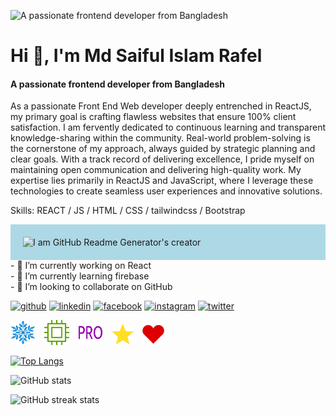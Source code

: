 ![A passionate frontend developer from Bangladesh](https://camo.githubusercontent.com/700f2ecd2ca652d02ff0705ebdf8c4ee71dfbbe0d67fc02950f84eb251242ab9/68747470733a2f2f666972656261736573746f726167652e676f6f676c65617069732e636f6d2f76302f622f666c6578692d636f64696e672e61707073706f742e636f6d2f6f2f64656d706769372d35323066386435662d363364342d343435332d383832322d6462633134396165323766382e6769663f616c743d6d6564696126746f6b656e3d39316330633762322d393363332d343032392d623031312d316138373033633537333064)
# Hi 👋, I'm Md Saiful Islam Rafel
#### A passionate frontend developer from Bangladesh

As a passionate Front End Web developer deeply entrenched in ReactJS, my primary goal is crafting flawless websites that ensure 100% client satisfaction. I am fervently dedicated to continuous learning and transparent knowledge-sharing within the community. Real-world problem-solving is the cornerstone of my approach, always guided by strategic planning and clear goals. With a track record of delivering excellence, I pride myself on maintaining open communication and delivering high-quality work. My expertise lies primarily in ReactJS and JavaScript, where I leverage these technologies to create seamless user experiences and innovative solutions.

Skills:  REACT / JS / HTML / CSS / tailwindcss / Bootstrap

   
 <div style="background-color: lightblue; padding: 20px;">
        <img src="https://camo.githubusercontent.com/f1f2bc6e7ec110b34bab4ec55aa5c93ebae552ae011f5756bd7b7f783d627a6d/68747470733a2f2f63646e2e6472696262626c652e636f6d2f75736572732f313136323037372f73637265656e73686f74732f333834383931342f70726f6772616d6d65722e676966" alt="I am GitHub Readme Generator's creator">
    </div>
    
<div style="display: flex;">
    <div style="flex: 1;">
        - 🔭 I’m currently working on React <br>
        - 🌱 I’m currently learning firebase <br>
        - 👯 I’m looking to collaborate on GitHub <br>
    </div>
</div>









[<img src='https://cdn.jsdelivr.net/npm/simple-icons@3.0.1/icons/github.svg' alt='github' height='40'>](https://github.com/mdsaifulislamrafel)  [<img src='https://cdn.jsdelivr.net/npm/simple-icons@3.0.1/icons/linkedin.svg' alt='linkedin' height='40'>](https://www.linkedin.com/in/md-saiful-islam-rafel-3052502a8/)  [<img src='https://cdn.jsdelivr.net/npm/simple-icons@3.0.1/icons/facebook.svg' alt='facebook' height='40'>](https://www.facebook.com/mdsaifulislamrafel)  [<img src='https://cdn.jsdelivr.net/npm/simple-icons@3.0.1/icons/instagram.svg' alt='instagram' height='40'>](https://www.instagram.com/mdsaifulislamrafel/)  [<img src='https://cdn.jsdelivr.net/npm/simple-icons@3.0.1/icons/twitter.svg' alt='twitter' height='40'>](https://twitter.com/md-saiful-islam-rafel)  

<a href='https://archiveprogram.github.com/'><img src='https://raw.githubusercontent.com/acervenky/animated-github-badges/master/assets/acbadge.gif' width='40' height='40'></a> <a href='https://docs.github.com/en/developers'><img src='https://raw.githubusercontent.com/acervenky/animated-github-badges/master/assets/devbadge.gif' width='40' height='40'></a> <a href='https://github.com/pricing'><img src='https://raw.githubusercontent.com/acervenky/animated-github-badges/master/assets/pro.gif' width='40' height='40'></a> <a href='https://stars.github.com/'><img src='https://raw.githubusercontent.com/acervenky/animated-github-badges/master/assets/starbadge.gif' width='35' height='35'></a> <a href='https://docs.github.com/en/github/supporting-the-open-source-community-with-github-sponsors'><img src='https://raw.githubusercontent.com/acervenky/animated-github-badges/master/assets/sponsorbadge.gif' width='35' height='35'></a> 

[![Top Langs](https://github-readme-stats.vercel.app/api/top-langs/?username=mdsaifulislamrafel)](https://github.com/anuraghazra/github-readme-stats)

![GitHub stats](https://github-readme-stats.vercel.app/api?username=mdsaifulislamrafel&show_icons=true&count_private=true)  

![GitHub streak stats](https://streak-stats.demolab.com/?user=mdsaifulislamrafel)  
